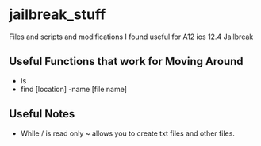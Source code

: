# jailbreak_stuff
Files and scripts and modifications I found useful for A12 ios 12.4 Jailbreak

## Useful Functions that work for Moving Around
- ls 
- find [location] -name [file name]

## Useful Notes
- While / is read only ~ allows you to create txt files and other files. 
